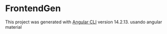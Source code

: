 # FrontendGen

This project was generated with [Angular CLI](https://github.com/angular/angular-cli) version 14.2.13.
usando angular material
